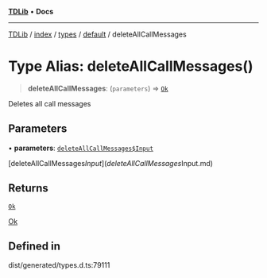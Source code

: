 [**TDLib**](../../../../../../README.md) • **Docs**

***

[TDLib](../../../../../../modules.md) / [index](../../../../../README.md) / [types](../../../README.md) / [default](../README.md) / deleteAllCallMessages

# Type Alias: deleteAllCallMessages()

> **deleteAllCallMessages**: (`parameters`) => [`Ok`](Ok-1.md)

Deletes all call messages

## Parameters

• **parameters**: [`deleteAllCallMessages$Input`](deleteAllCallMessages$Input.md)

[deleteAllCallMessages$Input](deleteAllCallMessages$Input.md)

## Returns

[`Ok`](Ok-1.md)

[Ok](Ok-1.md)

## Defined in

dist/generated/types.d.ts:79111
